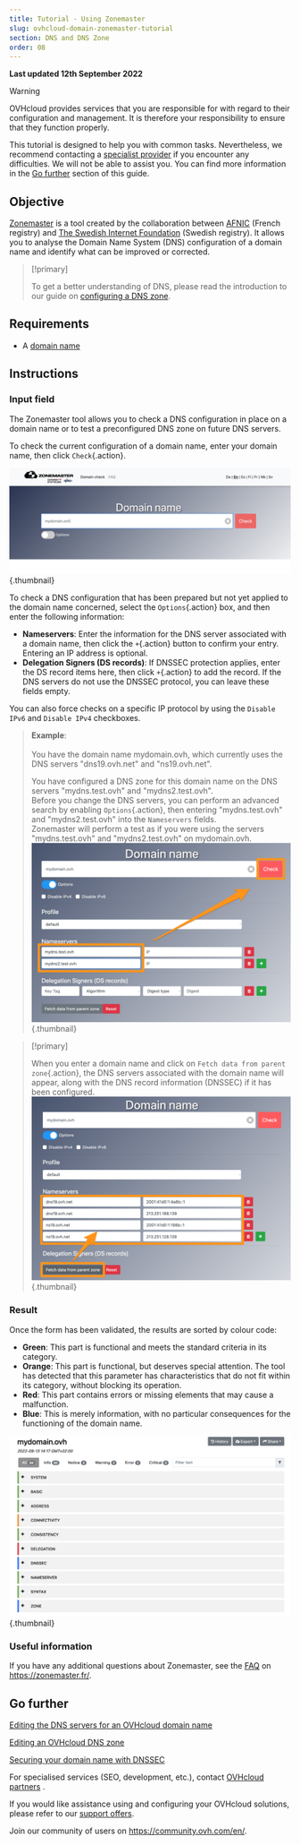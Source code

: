 ```yaml
---
title: Tutorial - Using Zonemaster
slug: ovhcloud-domain-zonemaster-tutorial
section: DNS and DNS Zone
order: 08
---
```


**Last updated 12th September 2022**

> [!warning]
>
> OVHcloud provides services that you are responsible for with regard to their configuration and management. It is therefore your responsibility to ensure that they function properly.
>
> This tutorial is designed to help you with common tasks. Nevertheless, we recommend contacting a [specialist provider](https://partner.ovhcloud.com/en-au/) if you encounter any difficulties. We will not be able to assist you. You can find more information in the [Go further](#go-further) section of this guide.
>

## Objective

[Zonemaster](https://zonemaster.net/en/run-test) is a tool created by the collaboration between [AFNIC](https://www.afnic.fr/en/) (French registry) and [The Swedish Internet Foundation](https://internetstiftelsen.se/en/) (Swedish registry). It allows you to analyse the Domain Name System (DNS) configuration of a domain name and identify what can be improved or corrected.

> [!primary]
>
> To get a better understanding of DNS, please read the introduction to our guide on [configuring a DNS zone](https://docs.ovh.com/au/en/domains/web_hosting_how_to_edit_my_dns_zone/).


## Requirements

- A [domain name](https://www.ovhcloud.com/en-au/domains/)

## Instructions

### Input field

The Zonemaster tool allows you to check a DNS configuration in place on a domain name or to test a preconfigured DNS zone on future DNS servers.

To check the current configuration of a domain name, enter your domain name, then click `Check`{.action}.

![domains](images/zonemaster01.png){.thumbnail}

To check a DNS configuration that has been prepared but not yet applied to the domain name concerned, select the `Options`{.action} box, and then enter the following information:

- **Nameservers**: Enter the information for the DNS server associated with a domain name, then click the `+`{.action} button to confirm your entry. Entering an IP address is optional.
- **Delegation Signers (DS records)**: If DNSSEC protection applies, enter the DS record items here, then click `+`{.action} to add the record. If the DNS servers do not use the DNSSEC protocol, you can leave these fields empty.

You can also force checks on a specific IP protocol by using the `Disable IPv6` and `Disable IPv4` checkboxes.

> **Example**:<br><br> You have the domain name mydomain.ovh, which currently uses the DNS servers "dns19.ovh.net" and "ns19.ovh.net". 
>
> You have configured a DNS zone for this domain name on the DNS servers "mydns.test.ovh" and "mydns2.test.ovh".<br>
> Before you change the DNS servers, you can perform an advanced search by enabling `Options`{.action}, then entering "mydns.test.ovh" and "mydns2.test.ovh" into the `Nameservers` fields.<br>
> Zonemaster will perform a test as if you were using the servers "mydns.test.ovh" and "mydns2.test.ovh" on mydomain.ovh.<br>
> ![domains](images/zonemaster02.png){.thumbnail}

> [!primary]
>
> When you enter a domain name and click on `Fetch data from parent zone`{.action}, the DNS servers associated with the domain name will appear, along with the DNS record information (DNSSEC) if it has been configured.
> ![domains](images/zonemaster03.png){.thumbnail}

### Result

Once the form has been validated, the results are sorted by colour code:

- **Green**: This part is functional and meets the standard criteria in its category.
- **Orange**: This part is functional, but deserves special attention. The tool has detected that this parameter has characteristics that do not fit within its category, without blocking its operation.
- **Red**: This part contains errors or missing elements that may cause a malfunction. 
- **Blue**: This is merely information, with no particular consequences for the functioning of the domain name.

![domains](images/zonemaster04.png){.thumbnail}

### Useful information

If you have any additional questions about Zonemaster, see the [FAQ](https://zonemaster.net/en/faq) on <https://zonemaster.fr/>.

## Go further <a name="go-further"></a>

[Editing the DNS servers for an OVHcloud domain name](https://docs.ovh.com/au/en/domains/web_hosting_general_information_about_dns_servers/)

[Editing an OVHcloud DNS zone](https://docs.ovh.com/au/en/domains/web_hosting_how_to_edit_my_dns_zone/)

[Securing your domain name with DNSSEC](https://docs.ovh.com/au/en/domains/secure_your_domain_with_dnssec/)

For specialised services (SEO, development, etc.), contact [OVHcloud partners](https://partner.ovhcloud.com/en-au/) .

If you would like assistance using and configuring your OVHcloud solutions, please refer to our [support offers](https://www.ovhcloud.com/en-au/support-levels/).

Join our community of users on <https://community.ovh.com/en/>.
